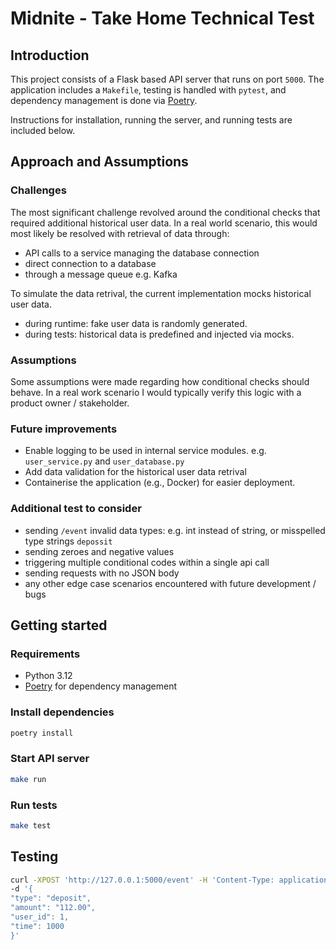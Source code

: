 # Midnite - Take Home Technical Test

## Introduction  

This project consists of a Flask based API server that runs on port `5000`.
The application includes a `Makefile`, testing is handled 
with `pytest`, and dependency management is done via [Poetry](https://python-poetry.org/docs/).

Instructions for installation, running the server, and running tests are included below.

## Approach and Assumptions 

### Challenges
The most significant challenge revolved around the conditional checks that required additional historical user data.
In a real world scenario, this would most likely be resolved with retrieval of data through: 
- API calls to a service managing the database connection
- direct connection to a database 
- through a message queue e.g. Kafka

To simulate the data retrival, the current implementation mocks historical user data.
- during runtime: fake user data is randomly generated.
- during tests: historical data is predefined and injected via mocks.

### Assumptions
Some assumptions were made regarding how conditional checks should behave. In a real work scenario I would typically verify this
logic with a product owner / stakeholder.

### Future improvements

- Enable logging to be used in internal service modules. e.g. `user_service.py` and `user_database.py`
- Add data validation for the historical user data retrival
- Containerise the application (e.g., Docker) for easier deployment.

### Additional test to consider
- sending `/event` invalid data types: e.g. int instead of string, or misspelled type strings `depossit`
- sending zeroes and negative values
- triggering multiple conditional codes within a single api call
- sending requests with no JSON body
- any other edge case scenarios encountered with future development / bugs

## Getting started

### Requirements

- Python 3.12
- [Poetry](https://python-poetry.org/docs/) for dependency management

### Install dependencies

```sh
poetry install
```

### Start API server

```sh
make run
```

### Run tests

```sh
make test
```

## Testing

```sh
curl -XPOST 'http://127.0.0.1:5000/event' -H 'Content-Type: application/json' \
-d '{
"type": "deposit",
"amount": "112.00",
"user_id": 1,
"time": 1000
}'
```